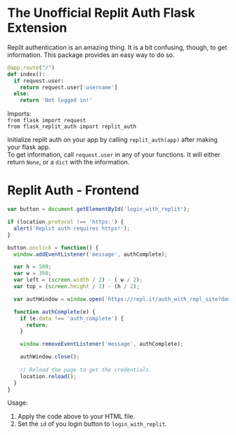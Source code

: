 # The Unofficial Replit Auth Flask Extension
Replit authentication is an amazing thing. It is a bit confusing, though, to get information. This package provides an easy way to do so.
```python
@app.route("/")
def index():
  if request.user:
    return request.user['username']
  else:
    return 'Not logged in!'
```
Imports:  
```from flask import request```  
```from flask_replit_auth import replit_auth```  

Initialize replit auth on your app by calling ```replit_auth(app)``` after making your flask app.  
To get information, call ```request.user``` in any of your functions. It will either return ```None```, or a ```dict``` with the information.
# Replit Auth - Frontend
```js
var button = document.getElementById('login_with_replit');

if (location.protocol !== 'https:') {
  alert('Replit auth requires https!');
}

button.onclick = function() {
  window.addEventListener('message', authComplete);

  var h = 500;
  var w = 350;
  var left = (screen.width / 2) - ( w / 2);
  var top = (screen.height / 2) - (h / 2);

  var authWindow = window.open('https://repl.it/auth_with_repl_site?domain=' + location.host, '_blank', 'modal=yes, toolbar=no, location=no, directories=no, status=no, menubar=no, scrollbars=no, resizable=no, copyhistory=no, width=' + w + ', height=' + h + ', top=' + top + ', left=' + left)

  function authComplete(e) {
    if (e.data !== 'auth_complete') {
      return;
    }

    window.removeEventListener('message', authComplete);

    authWindow.close();
    
    // Reload the page to get the credentials.
    location.reload();
  }
}
```
Usage:  
1. Apply the code above to your HTML file.  
2. Set the ```id``` of you login button to ```login_with_replit```.  